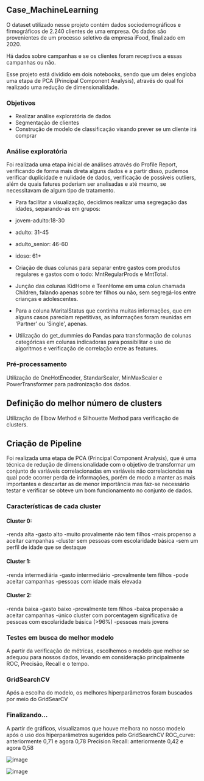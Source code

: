 ## Case_MachineLearning

 O dataset utilizado nesse projeto contém dados sociodemográficos e firmográficos de 2.240 clientes de uma empresa. Os dados são provenientes de um processo seletivo da empresa iFood, finalizado em 2020.

 Há dados sobre campanhas e se os clientes foram receptivos a essas campanhas ou não.

 Esse projeto está dividido em dois notebooks, sendo que um deles engloba uma etapa de PCA (Principal Component Analysis), através do qual foi realizado uma redução de dimensionalidade.

 ### Objetivos
 - Realizar análise exploratória de dados
 - Segmentação de clientes
 - Construção de modelo de classificação visando prever se um cliente irá comprar

### Análise exploratória
 Foi realizada uma etapa inicial de análises através do Profile Report, verificando de forma mais direta alguns dados e a partir disso, pudemos verificar duplicidade e nulidade de dados, verificação de possíveis outliers, além de quais fatures poderiam ser analisadas e até mesmo, se necessitavam de algum tipo de tratamento.

-  Para facilitar a visualização, decidimos realizar uma segregação das idades, separando-as em grupos:
  - jovem-adulto:18-30
  - adulto: 31-45
  - adulto_senior: 46-60
  - idoso: 61+

 - Criação de duas colunas para separar entre gastos com produtos regulares e gastos com o todo: MntRegularProds e MntTotal.

 - Junção das colunas KidHome e TeenHome em uma colun chamada Children, falando apenas sobre ter filhos ou não, sem segregá-los entre crianças e adolescentes.

-  Para a coluna MaritalStatus que continha muitas informações, que em alguns casos pareciam repetitivas, as informações foram reunidas em 'Partner' ou 'Single', apenas.

- Utilização do get_dummies do Pandas para transformação de colunas categóricas em colunas indicadoras para possibilitar o uso de algoritmos e verificação de correlação entre as features.

### Pré-processamento
Utilização de OneHotEncoder, StandarScaler, MinMaxScaler e PowerTransformer para padronização dos dados.

## Definição do melhor número de clusters
Utilização de Elbow Method e Silhouette Method para verificação de clusters.

## Criação de Pipeline
Foi realizada uma etapa de PCA (Principal Component Analysis), que é uma técnica de redução de dimensionalidade com o objetivo de transformar um conjunto de variáveis correlacionadas em variáveis não correlaciondas na qual pode ocorrer perda de informações, porém de modo a manter as mais importantes e descartar as de menor importância mas faz-se necessário testar e verificar se obteve um bom funcionamento no conjunto de dados.

 ### Características de cada cluster
#### Cluster 0:
-renda alta
-gasto alto
-muito provalmente não tem filhos
-mais propenso a aceitar campanhas
-cluster sem pessoas com escolaridade básica
-sem um perfil de idade que se destaque

#### Cluster 1:
-renda intermediária
-gasto intermediário
-provalmente tem filhos
-pode aceitar campanhas
-pessoas com idade mais elevada

#### Cluster 2:
-renda baixa
-gasto baixo
-provalmente tem filhos
-baixa propensão a aceitar campanhas
-único cluster com porcentagem significativa de pessoas com escolaridade básica (>96%)
-pessoas mais jovens

### Testes em busca do melhor modelo
A partir da verificação de métricas, escolhemos o modelo que melhor se adequou para nossos dados, levando em consideração principalmente ROC, Precisão, Recall e o tempo.

### GridSearchCV
Após a escolha do modelo,  os melhores hiperparâmetros foram buscados por meio do GridSearCV

### Finalizando...
A partir de gráficos, visualizamos que houve melhora no nosso modelo após o uso dos hiperparâmetros sugeridos pelo GridSearchCV
ROC_curve: anteriormente 0,71 e agora 0,78
Precision Recall: anteriormente 0,42 e agora 0,58

![image](https://github.com/Bredariolcaroline/Case_MachineLearning/assets/121267765/1251b0ca-54f3-42bf-b94e-2f5bbc540ded)

![image](https://github.com/Bredariolcaroline/Case_MachineLearning/assets/121267765/4189e140-859e-4f52-a6a1-3889afed55bc)


